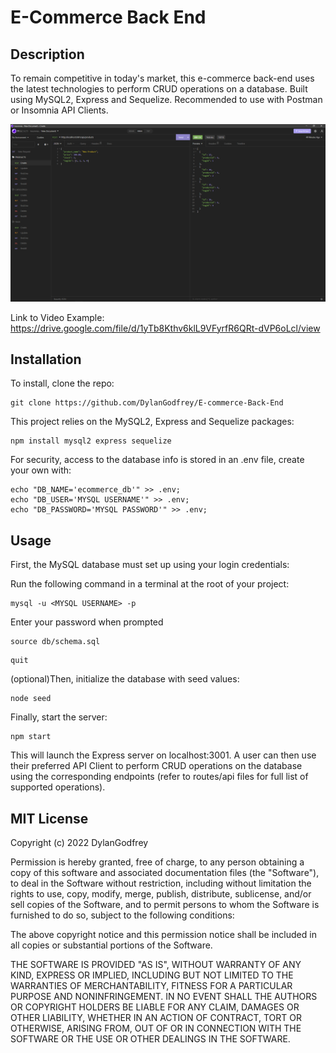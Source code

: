 ﻿# E-Commerce Back End

## Description
To remain competitive in today's market, this e-commerce back-end uses the latest technologies to perform CRUD operations on a database. Built using MySQL2, Express and Sequelize. Recommended to use with Postman or Insomnia API Clients.

![Screenshot of finished project in Insomnia](assets/images/samplescreenshot.png)

Link to Video Example: https://drive.google.com/file/d/1yTb8Kthv6klL9VFyrfR6QRt-dVP6oLcl/view

## Installation

To install, clone the repo:
```
git clone https://github.com/DylanGodfrey/E-commerce-Back-End
```
This project relies on the MySQL2, Express and Sequelize packages:
```
npm install mysql2 express sequelize
```
For security, access to the database info is stored in an .env file, create your own with:
```
echo "DB_NAME='ecommerce_db'" >> .env;
echo "DB_USER='MYSQL USERNAME'" >> .env;
echo "DB_PASSWORD='MYSQL PASSWORD'" >> .env;
```

## Usage

First, the MySQL database must set up using your login credentials:

Run the following command in a terminal at the root of your project:
```
mysql -u <MYSQL USERNAME> -p
```
Enter your password when prompted
```
source db/schema.sql
```
```
quit
```
(optional)Then, initialize the database with seed values:
```
node seed
```
Finally, start the server:
```
npm start
```

This will launch the Express server on localhost:3001. A user can then use their preferred API Client to perform CRUD operations on the database using the corresponding endpoints (refer to routes/api files for full list of supported operations).

## MIT License

Copyright (c) 2022 DylanGodfrey

Permission is hereby granted, free of charge, to any person obtaining a copy
of this software and associated documentation files (the "Software"), to deal
in the Software without restriction, including without limitation the rights
to use, copy, modify, merge, publish, distribute, sublicense, and/or sell
copies of the Software, and to permit persons to whom the Software is
furnished to do so, subject to the following conditions:

The above copyright notice and this permission notice shall be included in all
copies or substantial portions of the Software.

THE SOFTWARE IS PROVIDED "AS IS", WITHOUT WARRANTY OF ANY KIND, EXPRESS OR
IMPLIED, INCLUDING BUT NOT LIMITED TO THE WARRANTIES OF MERCHANTABILITY,
FITNESS FOR A PARTICULAR PURPOSE AND NONINFRINGEMENT. IN NO EVENT SHALL THE
AUTHORS OR COPYRIGHT HOLDERS BE LIABLE FOR ANY CLAIM, DAMAGES OR OTHER
LIABILITY, WHETHER IN AN ACTION OF CONTRACT, TORT OR OTHERWISE, ARISING FROM,
OUT OF OR IN CONNECTION WITH THE SOFTWARE OR THE USE OR OTHER DEALINGS IN THE
SOFTWARE.
